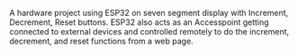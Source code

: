 A hardware project using ESP32 on seven segment display with Increment, Decrement, Reset buttons.
ESP32 also acts as an Accesspoint getting connected to external devices and controlled remotely to do the increment, decrement, and reset functions from a web page.
